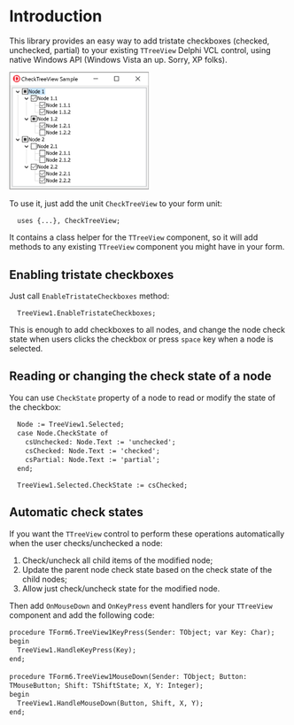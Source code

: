 # Introduction
This library provides an easy way to add tristate checkboxes (checked, unchecked, partial) to your existing `TTreeView` Delphi VCL control, using native Windows API (Windows Vista an up. Sorry, XP folks).

<img src="img/CheckTreeViewSample.png" alt="CheckTreeView sample" width="50%"/>

To use it, just add the unit `CheckTreeView` to your form unit:

```delphi
  uses {...}, CheckTreeView;
```

It contains a class helper for the `TTreeView` component, so it will add methods to any existing `TTreeView` component you might have in your form.

## Enabling tristate checkboxes

Just call `EnableTristateCheckboxes` method:

```delphi
  TreeView1.EnableTristateCheckboxes;
```

This is enough to add checkboxes to all nodes, and change the node check state when users clicks the checkbox or press `space` key when a node is selected.

## Reading or changing the check state of a node

You can use `CheckState` property of a node to read or modify the state of the checkbox:

```delphi
  Node := TreeView1.Selected;
  case Node.CheckState of
    csUnchecked: Node.Text := 'unchecked';
    csChecked: Node.Text := 'checked';
    csPartial: Node.Text := 'partial';
  end;
```

```delphi
  TreeView1.Selected.CheckState := csChecked;
```

## Automatic check states

If you want the `TTreeView` control to perform these operations automatically when the user checks/unchecked a node:

1. Check/uncheck all child items of the modified node;
1. Update the parent node check state based on the check state of the child nodes;
1. Allow just check/uncheck state for the modified node.

Then add `OnMouseDown` and `OnKeyPress` event handlers for your `TTreeView` component and add the following code:

```delphi
procedure TForm6.TreeView1KeyPress(Sender: TObject; var Key: Char);
begin
  TreeView1.HandleKeyPress(Key);
end;

procedure TForm6.TreeView1MouseDown(Sender: TObject; Button: TMouseButton; Shift: TShiftState; X, Y: Integer);
begin
  TreeView1.HandleMouseDown(Button, Shift, X, Y);
end;
```

